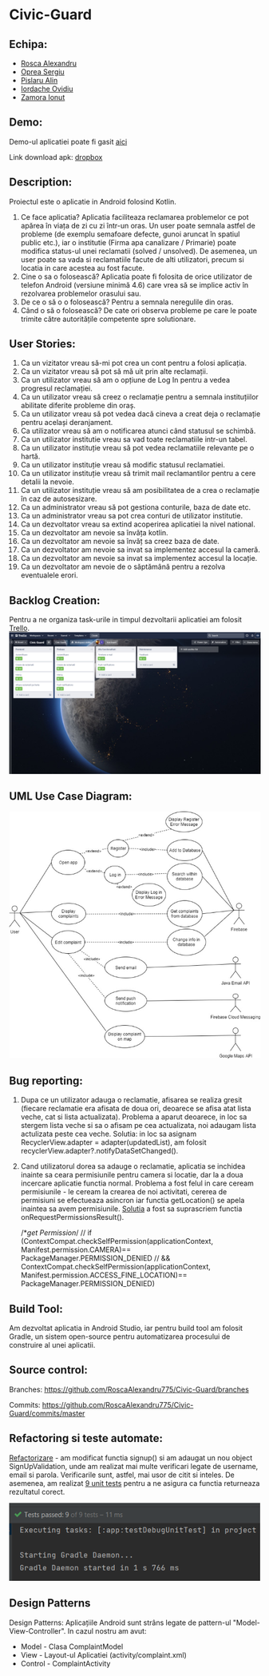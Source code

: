 # Civic-Guard

## Echipa:
- [Rosca Alexandru](https://github.com/RoscaAlexandru775)
- [Oprea Sergiu](https://github.com/opreaasergiu)
- [Pislaru Alin](https://github.com/pislaru-alin)
- [Iordache Ovidiu](https://github.com/OvidiuIordache1)
- [Zamora Ionut](https://github.com/zzzamoraaa)

## Demo:
Demo-ul aplicatiei poate fi gasit [aici](https://youtu.be/J_-CoKe3upU)
 
Link download apk: [dropbox](https://www.dropbox.com/s/59zn40mz3tcz1cv/CivicGuard.apk?dl=0)

## Description:
Proiectul este o aplicatie in Android folosind Kotlin.
1) Ce face aplicatia?
  Aplicatia faciliteaza reclamarea problemelor ce pot apărea în viața de zi cu zi într-un oras. Un user poate semnala astfel de probleme (de exemplu semafoare defecte, gunoi aruncat în spatiul public etc.), iar o institutie (Firma apa canalizare / Primarie) poate modifica status-ul unei reclamatii (solved / unsolved). De asemenea, un user poate sa vada si reclamatiile facute de alti utilizatori, precum si locatia in care acestea au fost facute.
2) Cine o sa o folosească?
  Aplicatia poate fi folosita de orice utilizator de telefon Android (versiune minimă 4.6) care vrea să se implice activ în rezolvarea problemelor orasului sau.
3) De ce o să o o folosească?
  Pentru a semnala neregulile din oras.
4) Când o să o folosească?
  De cate ori observa probleme pe care le poate trimite către autoritățile competente spre solutionare.

## User Stories:
1. Ca un vizitator vreau să-mi pot crea un cont pentru a folosi aplicația. 
2. Ca un vizitator vreau să pot să mă uit prin alte reclamații. 
3. Ca un utilizator vreau să am o opțiune de Log In pentru a vedea progresul reclamației. 
4. Ca un utilizator vreau să creez o reclamație pentru a semnala instituțiilor abilitate diferite probleme din oraș. 
5. Ca un utilizator vreau să pot vedea dacă cineva a creat deja o reclamație pentru același deranjament.
6. Ca utilizator vreau să am o notificarea atunci când statusul se schimbă.
7. Ca un utilizator institutie vreau sa vad toate reclamatiile intr-un tabel.
8. Ca un utilizator instituție vreau să pot vedea reclamatiile relevante pe o hartă.
9. Ca un utilizator instituție vreau să modific statusul reclamatiei.
10. Ca un utilizator instituție vreau să trimit mail reclamantilor pentru a cere detalii la nevoie.
11. Ca un utilizator instituție vreau să am posibilitatea de a crea o reclamație în caz de autosesizare.
12. Ca un administrator vreau să pot gestiona conturile, baza de date etc. 
13. Ca un administrator vreau sa pot crea conturi de utilizator institutie.
14. Ca un dezvoltator vreau sa extind acoperirea aplicatiei la nivel national. 
15. Ca un dezvoltator am nevoie sa învăța kotlin.
16. Ca un dezvoltator am nevoie sa învăț sa creez baza de date. 
17. Ca un dezvoltator am nevoie sa invat sa implementez accesul la cameră. 
18. Ca un dezvoltator am nevoie sa invat sa implementez accesul la locație. 
19. Ca un dezvoltator am nevoie de o săptămână pentru a rezolva eventualele erori.

## Backlog Creation:
Pentru a ne organiza task-urile in timpul dezvoltarii aplicatiei am folosit [Trello](https://trello.com/b/XMGkaVW6/civic-guard).
![alt text](https://github.com/RoscaAlexandru775/Civic-Guard/blob/create_complaint/images/trello.png)

## UML Use Case Diagram:
![alt text](https://github.com/RoscaAlexandru775/Civic-Guard/blob/create_complaint/images/UML_Diagram.jpg)

## Bug reporting:
1) Dupa ce un utilizator adauga o reclamatie, afisarea se realiza gresit (fiecare reclamatie era afisata de doua ori, deoarece se afisa atat lista veche, cat si lista actualizata).
   Problema a aparut deoarece, in loc sa stergem lista veche si sa o afisam pe cea actualizata, noi adaugam lista actulizata peste cea veche.
   Solutia: in loc sa asignam RecyclerView.adapter = adapter(updatedList), am folosit recyclerView.adapter?.notifyDataSetChanged().
2) Cand utilizatorul dorea sa adauge o reclamatie, aplicatia se inchidea inainte sa ceara permisiunile pentru camera si locatie,
   dar la a doua incercare aplicatie functia normal. Problema a fost felul in care ceream permisiunile - le ceream la crearea de noi activitati,
   cererea de permisiuni se efectueaza asincron iar functia getLocation() se apela inaintea sa avem permisiunile.
   [Solutia](https://github.com/RoscaAlexandru775/Civic-Guard/commit/5f157895078f379367f65cfa6a4f9d29bb6835e6) a fost sa suprascriem functia onRequestPermissionsResult().

   /**get Permission*/
   //    if (ContextCompat.checkSelfPermission(applicationContext, Manifest.permission.CAMERA)== PackageManager.PERMISSION_DENIED
   //    && ContextCompat.checkSelfPermission(applicationContext, Manifest.permission.ACCESS_FINE_LOCATION)== PackageManager.PERMISSION_DENIED)
   
## Build Tool:
Am dezvoltat aplicatia in Android Studio, iar pentru build tool am folosit Gradle, un sistem open-source pentru automatizarea procesului de construire al unei aplicatii.

## Source control:
Branches: https://github.com/RoscaAlexandru775/Civic-Guard/branches
 
Commits: https://github.com/RoscaAlexandru775/Civic-Guard/commits/master

## Refactoring si teste automate:
[Refactorizare](https://github.com/RoscaAlexandru775/Civic-Guard/commit/9045a3ab443a5993120bfe8b60469fd3f116f0e2) - am modificat functia signup() si am adaugat un nou object SignUpValidation, unde am realizat mai multe verificari legate de username, email si parola. Verificarile sunt, astfel, mai usor de citit si inteles. De asemenea, am realizat [9 unit tests](https://github.com/RoscaAlexandru775/Civic-Guard/blob/master/app/src/test/java/com/example/mds/SignUpTest.kt) pentru a ne asigura ca functia returneaza rezultatul corect.
 
![alt text](https://github.com/RoscaAlexandru775/Civic-Guard/blob/create_complaint/images/unit_tests.png)

## Design Patterns
Design Patterns: Aplicațiile Android sunt strâns legate de pattern-ul "Model-View-Controller". In cazul nostru am avut:
- Model - Clasa ComplaintModel
- View - Layout-ul Aplicatiei (activity/complaint.xml)
- Control - ComplaintActivity	
